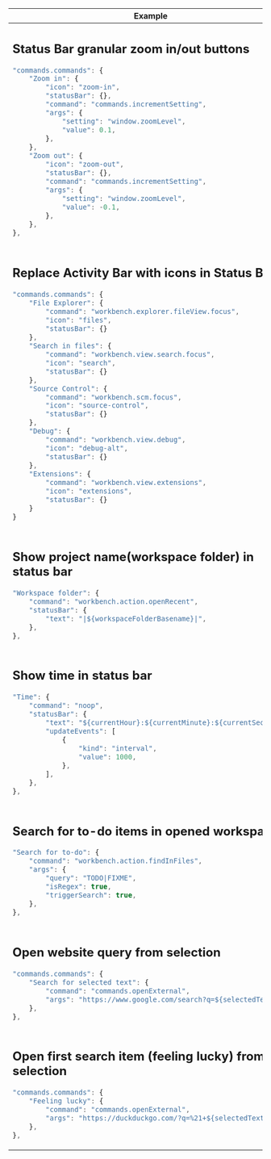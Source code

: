 
<table>
    <thead>
        <tr>
            <th>Example</th>
            <th>Demo</th>
        </tr>
    </thead>
<!-- ──────────────────────────────────────────────────────────── -->
<tr>
<td>

## Status Bar granular zoom in/out buttons

```js
"commands.commands": {
    "Zoom in": {
        "icon": "zoom-in",
        "statusBar": {},
        "command": "commands.incrementSetting",
        "args": {
            "setting": "window.zoomLevel",
            "value": 0.1,
        },
    },
    "Zoom out": {
        "icon": "zoom-out",
        "statusBar": {},
        "command": "commands.incrementSetting",
        "args": {
            "setting": "window.zoomLevel",
            "value": -0.1,
        },
    },
},
```

</td>
<td>
TODO: gif
</td>
</tr>
<!-- ──────────────────────────────────────────────────────────── -->
<tr>
<td>

## Replace Activity Bar with icons in Status Bar

```js
"commands.commands": {
    "File Explorer": {
        "command": "workbench.explorer.fileView.focus",
        "icon": "files",
        "statusBar": {}
    },
    "Search in files": {
        "command": "workbench.view.search.focus",
        "icon": "search",
        "statusBar": {}
    },
    "Source Control": {
        "command": "workbench.scm.focus",
        "icon": "source-control",
        "statusBar": {}
    },
    "Debug": {
        "command": "workbench.view.debug",
        "icon": "debug-alt",
        "statusBar": {}
    },
    "Extensions": {
        "command": "workbench.view.extensions",
        "icon": "extensions",
        "statusBar": {}
    }
}
```

</td>
<td>
TODO: gif
</td>
</tr>
<!-- ──────────────────────────────────────────────────────────── -->
<tr>
<td>

## Show project name(workspace folder) in status bar

```js
"Workspace folder": {
	"command": "workbench.action.openRecent",
	"statusBar": {
		"text": "|${workspaceFolderBasename}|",
	},
},
```

</td>
<td>
TODO: gif
</td>
</tr>
<!-- ──────────────────────────────────────────────────────────── -->
<tr>
<td>

## Show time in status bar

```js
"Time": {
	"command": "noop",
	"statusBar": {
		"text": "${currentHour}:${currentMinute}:${currentSecond}",
		"updateEvents": [
			{
				"kind": "interval",
				"value": 1000,
			},
		],
	},
},
```

</td>
<td>
TODO: gif
</td>
</tr>
<!-- ──────────────────────────────────────────────────────────── -->
<tr>
<td>

## Search for to-do items in opened workspace

```js
"Search for to-do": {
    "command": "workbench.action.findInFiles",
    "args": {
        "query": "TODO|FIXME",
        "isRegex": true,
        "triggerSearch": true,
    },
},
```

</td>
<td>
TODO: gif
</td>
</tr>
<!-- ──────────────────────────────────────────────────────────── -->
<tr>
<td>

## Open website query from selection

```js
"commands.commands": {
    "Search for selected text": {
        "command": "commands.openExternal",
        "args": "https://www.google.com/search?q=${selectedText}",
    },
},
```

</td>
<td>
TODO: gif
</td>
</tr>
<!-- ──────────────────────────────────────────────────────────── -->
<tr>
<td>

## Open first search item (feeling lucky) from selection

```js
"commands.commands": {
    "Feeling lucky": {
        "command": "commands.openExternal",
        "args": "https://duckduckgo.com/?q=%21+${selectedText}",
    },
},
```

</td>
<td>
TODO: gif
</td>
</tr>
<!-- ──────────────────────────────────────────────────────────── -->

</table>
